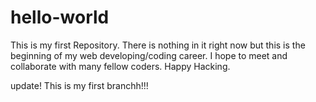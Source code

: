 # hello-world
This is my first Repository. There is nothing in it right now but this is the beginning of my web developing/coding career. I hope to meet and collaborate with many fellow coders.  Happy Hacking.

update! This is my first branchh!!!
